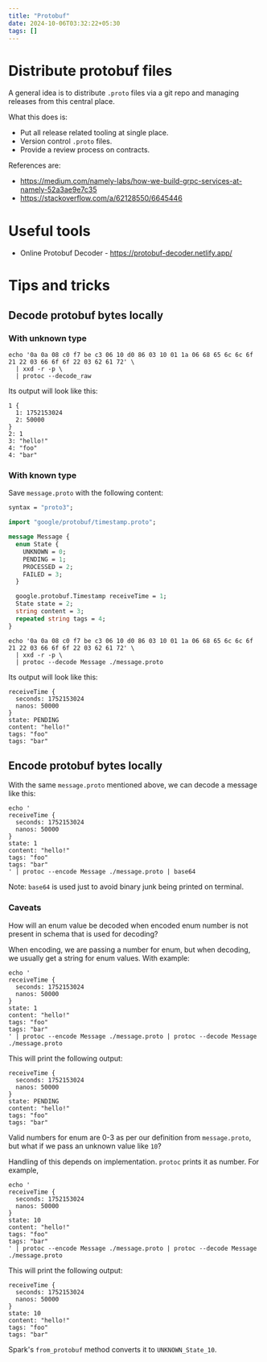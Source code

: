 ```yaml
---
title: "Protobuf"
date: 2024-10-06T03:32:22+05:30
tags: []
---
```

# Distribute protobuf files

A general idea is to distribute `.proto` files via a git repo and managing releases
from this central place.

What this does is:
- Put all release related tooling at single place.
- Version control `.proto` files.
- Provide a review process on contracts.

References are:
- https://medium.com/namely-labs/how-we-build-grpc-services-at-namely-52a3ae9e7c35
- https://stackoverflow.com/a/62128550/6645446

# Useful tools
- Online Protobuf Decoder - https://protobuf-decoder.netlify.app/

# Tips and tricks

## Decode protobuf bytes locally


### With unknown type
```shell
echo '0a 0a 08 c0 f7 be c3 06 10 d0 86 03 10 01 1a 06 68 65 6c 6c 6f 21 22 03 66 6f 6f 22 03 62 61 72' \
  | xxd -r -p \
  | protoc --decode_raw
```

Its output will look like this:

```text
1 {
  1: 1752153024
  2: 50000
}
2: 1
3: "hello!"
4: "foo"
4: "bar"
```

### With known type

Save `message.proto` with the following content:

```protobuf
syntax = "proto3";

import "google/protobuf/timestamp.proto";

message Message {
  enum State {
    UNKNOWN = 0;
    PENDING = 1;
    PROCESSED = 2;
    FAILED = 3;
  }

  google.protobuf.Timestamp receiveTime = 1;
  State state = 2;
  string content = 3;
  repeated string tags = 4;
}
```

```shell
echo '0a 0a 08 c0 f7 be c3 06 10 d0 86 03 10 01 1a 06 68 65 6c 6c 6f 21 22 03 66 6f 6f 22 03 62 61 72' \
  | xxd -r -p \
  | protoc --decode Message ./message.proto
```

Its output will look like this:

```text
receiveTime {
  seconds: 1752153024
  nanos: 50000
}
state: PENDING
content: "hello!"
tags: "foo"
tags: "bar"
```

## Encode protobuf bytes locally

With the same `message.proto` mentioned above, we can decode a message like this:

```shell
echo '
receiveTime {
  seconds: 1752153024
  nanos: 50000
}
state: 1
content: "hello!"
tags: "foo"
tags: "bar"
' | protoc --encode Message ./message.proto | base64
```

Note: `base64` is used just to avoid binary junk being printed on terminal.

### Caveats

How will an enum value be decoded when encoded enum number is not present in schema that is used for decoding?

When encoding, we are passing a number for enum, but when decoding, we usually get a string for enum values. With example:

```shell
echo '
receiveTime {
  seconds: 1752153024
  nanos: 50000
}
state: 1
content: "hello!"
tags: "foo"
tags: "bar"
' | protoc --encode Message ./message.proto | protoc --decode Message ./message.proto
```

This will print the following output:
```text
receiveTime {
  seconds: 1752153024
  nanos: 50000
}
state: PENDING
content: "hello!"
tags: "foo"
tags: "bar"
```

Valid numbers for enum are 0-3 as per our definition from `message.proto`, but what if we pass an unknown value like `10`?

Handling of this depends on implementation. `protoc` prints it as number. For example,

```shell
echo '
receiveTime {
  seconds: 1752153024
  nanos: 50000
}
state: 10
content: "hello!"
tags: "foo"
tags: "bar"
' | protoc --encode Message ./message.proto | protoc --decode Message ./message.proto
```

This will print the following output:
```text
receiveTime {
  seconds: 1752153024
  nanos: 50000
}
state: 10
content: "hello!"
tags: "foo"
tags: "bar"
```

Spark's `from_protobuf` method converts it to `UNKNOWN_State_10`.
